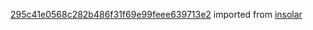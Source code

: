 [295c41e0568c282b486f31f69e99feee639713e2](https://github.com/insolar/insolar/commit/295c41e0568c282b486f31f69e99feee639713e2) imported from [insolar](https://github.com/insolar/insolar)
